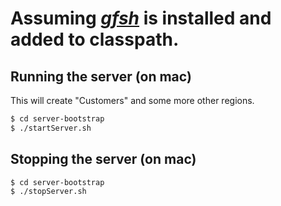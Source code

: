 # Assuming [*gfsh*](https://gemfire.docs.pivotal.io/93/gemfire/getting_started/installation/install_intro.html) is installed and added to classpath.

## Running the server (on mac)
This will create "Customers" and some more other regions.

```sh
$ cd server-bootstrap
$ ./startServer.sh
```

## Stopping the server (on mac)
```sh
$ cd server-bootstrap
$ ./stopServer.sh
```